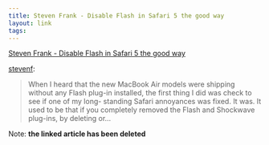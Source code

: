 ```yaml
--- 
title: Steven Frank - Disable Flash in Safari 5 the good way
layout: link
tags: 
---
```

[Steven Frank - Disable Flash in Safari 5 the good way](http://stevenf.tumblr.com/post/1376712559)

[stevenf](http://stevenf.tumblr.com/post/1376712559):

> When I heard that the new MacBook Air models were shipping without any Flash plug-in installed, the first thing I did was check to see if one of my long- standing Safari annoyances was fixed. It was.
> It used to be that if you completely removed the Flash and Shockwave plug-ins, by deleting or…

Note: **the linked article has been deleted**